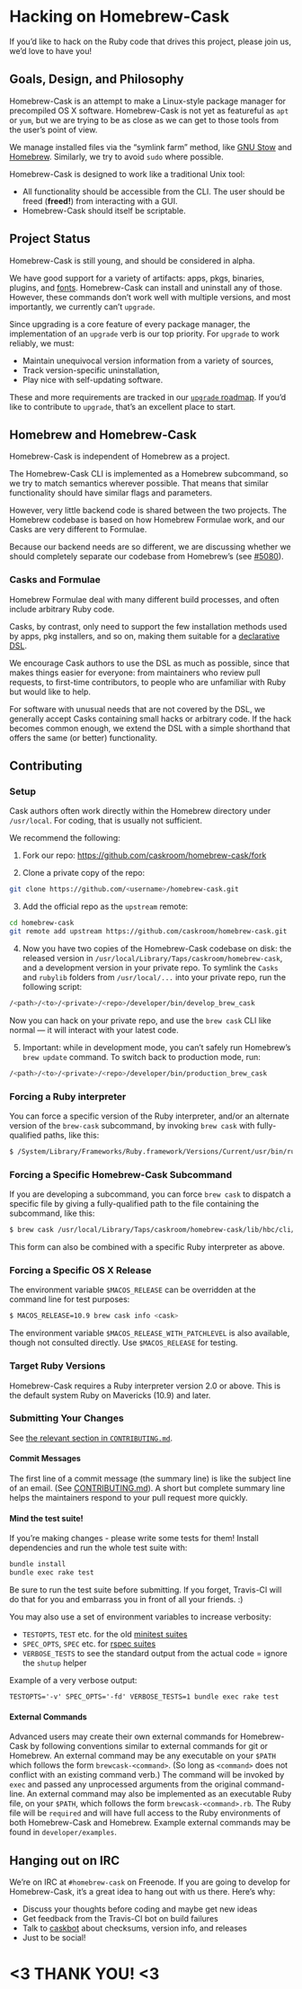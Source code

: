 # Hacking on Homebrew-Cask

If you’d like to hack on the Ruby code that drives this project, please join us, we’d love to have you!

## Goals, Design, and Philosophy

Homebrew-Cask is an attempt to make a Linux-style package manager for precompiled OS X software. Homebrew-Cask is not yet as featureful as `apt` or `yum`, but we are trying to be as close as we can get to those tools from the user’s point of view.

We manage installed files via the “symlink farm” method, like [GNU Stow](http://www.gnu.org/software/stow/) and [Homebrew](http://brew.sh/). Similarly, we try to avoid `sudo` where possible.

Homebrew-Cask is designed to work like a traditional Unix tool:

* All functionality should be accessible from the CLI. The user should be freed (**freed!**) from interacting with a GUI.
* Homebrew-Cask should itself be scriptable.

## Project Status

Homebrew-Cask is still young, and should be considered in alpha.

We have good support for a variety of artifacts: apps, pkgs, binaries, plugins, and [fonts](https://github.com/caskroom/homebrew-fonts/). Homebrew-Cask can install and uninstall any of those. However, these commands don’t work well with multiple versions, and most importantly, we currently can’t `upgrade`.

Since upgrading is a core feature of every package manager, the implementation of an `upgrade` verb is our top priority. For `upgrade` to work reliably, we must:

* Maintain unequivocal version information from a variety of sources,
* Track version-specific uninstallation,
* Play nice with self-updating software.

These and more requirements are tracked in our [`upgrade` roadmap](https://github.com/caskroom/homebrew-cask/issues/4678). If you’d like to contribute to `upgrade`, that’s an excellent place to start.

## Homebrew and Homebrew-Cask

Homebrew-Cask is independent of Homebrew as a project.

The Homebrew-Cask CLI is implemented as a Homebrew subcommand, so we try to match semantics wherever possible. That means that similar functionality should have similar flags and parameters.

However, very little backend code is shared between the two projects. The Homebrew codebase is based on how Homebrew Formulae work, and our Casks are very different to Formulae.

Because our backend needs are so different, we are discussing whether we should completely separate our codebase from Homebrew’s (see [#5080](https://github.com/caskroom/homebrew-cask/issues/5080)).

### Casks and Formulae

Homebrew Formulae deal with many different build processes, and often include arbitrary Ruby code.

Casks, by contrast, only need to support the few installation methods used by apps, pkg installers, and so on, making them suitable for a [declarative DSL](https://github.com/caskroom/homebrew-cask/blob/master/doc/CASK_LANGUAGE_REFERENCE.md).

We encourage Cask authors to use the DSL as much as possible, since that makes things easier for everyone: from maintainers who review pull requests, to first-time contributors, to people who are unfamiliar with Ruby but would like to help.

For software with unusual needs that are not covered by the DSL, we generally accept Casks containing small hacks or arbitrary code. If the hack becomes common enough, we extend the DSL with a simple shorthand that offers the same (or better) functionality.

## Contributing

### Setup

Cask authors often work directly within the Homebrew directory under `/usr/local`. For coding, that is usually not sufficient.

We recommend the following:

1. Fork our repo: <https://github.com/caskroom/homebrew-cask/fork>

2. Clone a private copy of the repo:

  ```bash
  git clone https://github.com/<username>/homebrew-cask.git
  ```

3. Add the official repo as the `upstream` remote:

  ```bash
  cd homebrew-cask
  git remote add upstream https://github.com/caskroom/homebrew-cask.git
  ```

4. Now you have two copies of the Homebrew-Cask codebase on disk: the released version in `/usr/local/Library/Taps/caskroom/homebrew-cask`, and a development version in your private repo. To symlink the `Casks` and `rubylib` folders from `/usr/local/...` into your private repo, run the following script:

  ```bash
  /<path>/<to>/<private>/<repo>/developer/bin/develop_brew_cask
  ```

  Now you can hack on your private repo, and use the `brew cask` CLI like normal — it will interact with your latest code.

5. Important: while in development mode, you can’t safely run Homebrew’s `brew update` command. To switch back to production mode, run:

  ```bash
  /<path>/<to>/<private>/<repo>/developer/bin/production_brew_cask
  ```

### Forcing a Ruby interpreter

You can force a specific version of the Ruby interpreter, and/or an alternate version of the `brew-cask` subcommand, by invoking `brew cask` with fully-qualified paths, like this:

```bash
$ /System/Library/Frameworks/Ruby.framework/Versions/Current/usr/bin/ruby /usr/local/Library/Taps/caskroom/homebrew-cask/cmd/brew-cask.rb help
```

### Forcing a Specific Homebrew-Cask Subcommand

If you are developing a subcommand, you can force `brew cask` to dispatch a specific file by giving a fully-qualified path to the file containing the subcommand, like this:

```bash
$ brew cask /usr/local/Library/Taps/caskroom/homebrew-cask/lib/hbc/cli/info.rb google-chrome
```

This form can also be combined with a specific Ruby interpreter as above.

### Forcing a Specific OS X Release

The environment variable `$MACOS_RELEASE` can be overridden at the command line for test purposes:

```bash
$ MACOS_RELEASE=10.9 brew cask info <cask>
```

The environment variable `$MACOS_RELEASE_WITH_PATCHLEVEL` is also available, though not consulted directly. Use `$MACOS_RELEASE` for testing.

### Target Ruby Versions

Homebrew-Cask requires a Ruby interpreter version 2.0 or above. This is the default system Ruby on Mavericks (10.9) and later.

### Submitting Your Changes

See [the relevant section in `CONTRIBUTING.md`](../CONTRIBUTING.md#submitting-your-changes).

#### Commit Messages

The first line of a commit message (the summary line) is like the subject line of an email. (See [CONTRIBUTING.md](../CONTRIBUTING.md#commit-messages)). A short but complete summary line helps the maintainers respond to your pull request more quickly.

#### Mind the test suite!

If you’re making changes - please write some tests for them! Install dependencies and run the whole test suite with:

```bash
bundle install
bundle exec rake test
```

Be sure to run the test suite before submitting. If you forget, Travis-CI will do that for you and embarrass you in front of all your friends. :)

You may also use a set of environment variables to increase verbosity:

* `TESTOPTS`, `TEST` etc. for the old [minitest suites](http://www.ruby-doc.org/stdlib-2.0.0/libdoc/rake/rdoc/Rake/TestTask.html)
* `SPEC_OPTS`, `SPEC` etc. for [rspec suites](http://apidock.com/rspec/Spec/Rake/SpecTask)
* `VERBOSE_TESTS` to see the standard output from the actual code = ignore the `shutup` helper

Example of a very verbose output:

```shell
TESTOPTS='-v' SPEC_OPTS='-fd' VERBOSE_TESTS=1 bundle exec rake test
```

#### External Commands

Advanced users may create their own external commands for Homebrew-Cask by following conventions similar to external commands for git or Homebrew. An external command may be any executable on your `$PATH` which follows the form `brewcask-<command>`. (So long as `<command>` does not conflict with an existing command verb.) The command will be invoked by `exec` and passed any unprocessed arguments from the original command-line. An external command may also be implemented as an executable Ruby file, on your `$PATH`, which follows the form `brewcask-<command>.rb`. The Ruby file will be `required` and will have full access to the Ruby environments of both Homebrew-Cask and Homebrew. Example external commands may be found in `developer/examples`.

## Hanging out on IRC

We’re on IRC at `#homebrew-cask` on Freenode. If you are going to develop for Homebrew-Cask, it’s a great idea to hang out with us there. Here’s why:

* Discuss your thoughts before coding and maybe get new ideas
* Get feedback from the Travis-CI bot on build failures
* Talk to [caskbot](https://github.com/passcod/caskbot) about checksums, version info, and releases
* Just to be social!

# <3 THANK YOU! <3
